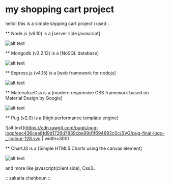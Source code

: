 # my shopping cart project

hello! this is a simple shpping cart project
i used :

** Node.js (v6.10) is a [server side javascript]

![alt text](https://www.compteepargneco2.com/wp-content/uploads/2015/06/prize-node.js_.png)

** Mongodb (v3.2.12) is a [NoSQL database]

![alt text](http://www.lafabriquedecode.com/blog/wp-content/uploads/2013/04/mongo_logo.png)

** Express.js (v4.15) is a [web framework for nodejs]

![alt text](http://madisonabshire.com/img/tech-svg/Express.png)

** MaterializeCss is a [modern responsive CSS framework based on Material Design by Google]

![alt text](http://jugid.fr/wp-content/uploads/2016/03/materialize-logo.png)

** Pug (v2.0) is a [high performance template engine]

![alt text](https://cdn.rawgit.com/pugjs/pug-logo/eec436cee8fd9d1726d7839cbe99d1f694692c0c/SVG/pug-final-logo-_-colour-128.svg | width=300)

** ChartJS is a [Simple HTML5 Charts using the canvas element]

![alt text](http://www.chartjs.org/img/chartjs-logo.svg)


and more like javascript(client side), Css3..

:: zakaria chahboun ::
